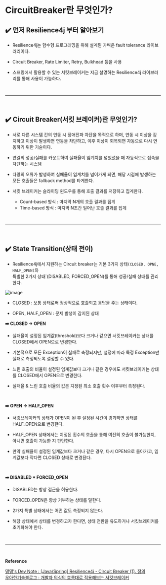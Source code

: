 # CircuitBreaker란 무엇인가?
## ✔️ 먼저 Resilience4j 부터 알아보기
- Resilience4j는 함수형 프로그래밍을 위해 설계된 가벼운 fault tolerance 라이브러리이다.

- Circuit Breaker, Rate Limiter, Retry, Bulkhead 등을 사용

- 스프링에서 활용할 수 있는 서킷브레이커는 지금 설명하는 Resilience4j 라이브러리를 통해 사용이 가능하다.
<br>
<hr>
<br>

## ✔️ Circuit Breaker(서킷 브레이커)란 무엇인가?
- 서로 다른 시스템 간의 연동 시 장애전파 차단을 목적으로 하며, 연동 시 이상을 감지하고 이상이 발생하면 연동을 차단하고, 이후 이상이 회복되면 자동으로 다시 연동하기 위한 기술이다.

- 연결의 성공/실패를 카운트하여 실패율이 임계치를 넘었섰을 때 자동적으로 접속을 차단하는 시스템

- 다량의 오류가 발생하여 실패율이 임계치를 넘어가게 되면, 해당 시점에 발생하는 모든 호출들은 fallback method를 타게한다.

- 서킷 브레이커는 슬라이딩 윈도우를 통해 호출 결과를 저장하고 집계한다.
  - Count-based 방식 : 마지막 N개의 호출 결과를 집계
  - Time-based 방식 : 마지막 N초간 일어난 호출 결과를 집계
<br>
<hr>
<br>

## ✔️ State Transition(상태 전이)
- Resilience4j에서 지원하는 Circuit breaker는 기본 3가지 상태`(CLOSED, OPNE, HALF_OPEN)`와<br>
특별한 2가지 상태`(DISABLED, FORCED_OPEN)를 통해 성공/실패 상태를 관리한다.

![image](https://github.com/user-attachments/assets/82311756-8ed8-448b-977d-f7e3b8959bfd)
<br>

- CLOSED : 보통 상태로써 정상적으로 호출되고 응답을 주는 상태이다.

- OPEN, HALF_OPEN : 문제 발생이 감지된 상태

**➡️ CLOSED -> OPEN**
- 실패율이 설정된 임계값(threshold)보다 크거나 같으면 서킷브레이커는 상태를 CLOSED에서 OPEN으로 변경한다.

- 기본적으로 모든 Exception이 실패로 측정되지만, 설정에 따라 특정 Exception만 실패로 측정되도록 설정할 수 있다.

- 느린 호출의 비율이 설정된 임계값보다 크거나 같은 경우에도 서킷브레이커는 상태를 CLOSED에서 OPEN으로 변경한다.

- 실패율 & 느린 호출 비율의 값은 지정된 최소 호출 횟수 이후부터 측정된다.
<br>

**➡️ OPEN -> HALF_OPEN**
- 서킷브레이커의 상태가 OPEN이 된 후 설정된 시간이 경과하면 상태를 HALF_OPEN으로 변경한다.

- HALF_OPEN 상태에서는 지정된 횟수의 호출을 통해 여전히 호출이 불가능한지, 아니면 호출이 가능한 지 판단한다.

- 만약 실패율이 설정된 임계값보다 크거나 같은 경우, 다시 OPEN으로 돌아가고, 임계값보다 작다면 CLOSED 상태로 변경된다.
<br>

**➡️ DISABLED * FORCED_OPEN**
- DISABLED는 항상 접근을 허용한다.

- FORCED_OPEN은 항상 거부하는 상태를 말한다.

- 2가지 특별 상태에서는 어떤 값도 측정되지 않는다.

- 해당 상태에서 상태를 변경하고자 한다면, 상태 전환을 유도하거나 서킷브레이커를 초기화해야 한다.
<br>
<hr>
<br>

**Reference**<br>

[댕댕's Dev Note : [Java/Spring] Resilience4j - Circuit Breaker (1). 정의](https://mein-figur.tistory.com/entry/resilience4j-circuit-breaker-definition)<br>
[우아한기술블로그 : 개발자 의식의 흐름대로 적용해보는 서킷브레이커](https://techblog.woowahan.com/15694/)
